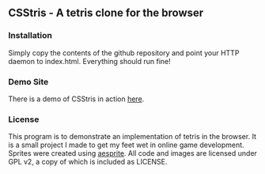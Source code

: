 ## CSStris - A tetris clone for the browser

### Installation

Simply copy the contents of the github repository and point your HTTP daemon to index.html. Everything should run fine!

### Demo Site

There is a demo of CSStris in action [here](http://csstris.cagostech.com).

### License 

This program is to demonstrate an implementation of tetris in the browser. It is a small project I made to get my feet wet in online game development. Sprites were created using [aesprite](http://www.aseprite.org/). All code and images are licensed under GPL v2, a copy of which is included as LICENSE.
